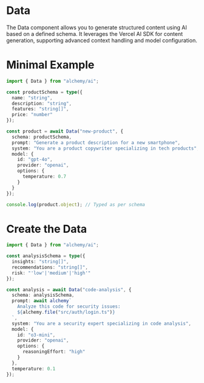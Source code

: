 # Data

The Data component allows you to generate structured content using AI based on a defined schema. It leverages the Vercel AI SDK for content generation, supporting advanced context handling and model configuration.

# Minimal Example

```ts
import { Data } from "alchemy/ai";

const productSchema = type({
  name: "string",
  description: "string",
  features: "string[]",
  price: "number"
});

const product = await Data("new-product", {
  schema: productSchema,
  prompt: "Generate a product description for a new smartphone",
  system: "You are a product copywriter specializing in tech products",
  model: {
    id: "gpt-4o",
    provider: "openai",
    options: {
      temperature: 0.7
    }
  }
});

console.log(product.object); // Typed as per schema
```

# Create the Data

```ts
import { Data } from "alchemy/ai";

const analysisSchema = type({
  insights: "string[]",
  recommendations: "string[]",
  risk: "'low'|'medium'|'high'"
});

const analysis = await Data("code-analysis", {
  schema: analysisSchema,
  prompt: await alchemy`
    Analyze this code for security issues:
    ${alchemy.file("src/auth/login.ts")}
  `,
  system: "You are a security expert specializing in code analysis",
  model: {
    id: "o3-mini",
    provider: "openai",
    options: {
      reasoningEffort: "high"
    }
  },
  temperature: 0.1
});
```